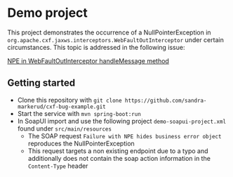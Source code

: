 # Demo project
This project demonstrates the occurrence of a NullPointerException in `org.apache.cxf.jaxws.interceptors.WebFaultOutInterceptor` under certain circumstances.
This topic is addressed in the following issue:

[NPE in WebFaultOutInterceptor handleMessage method](https://issues.apache.org/jira/browse/CXF-8254)

## Getting started
* Clone this repository with `git clone https://github.com/sandra-markerud/cxf-bug-example.git`
* Start the service with `mvn spring-boot:run`
* In SoapUI import and use the following project `demo-soapui-project.xml` found under `src/main/resources`
    * The SOAP request `Failure with NPE hides business error object` reproduces the NullPointerException
    * This request targets a non existing endpoint due to a typo and additionally does not contain the soap action information in the `Content-Type` header
